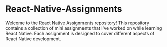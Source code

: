 # React-Native-Assignments

Welcome to the React Native Assignments repository! This repository contains a collection of mini assignments that I've worked on while learning React Native. Each assignment is designed to cover different aspects of React Native development.
